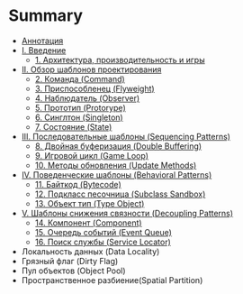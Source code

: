 # Summary

* [Аннотация](README.md)
* [I. Введение](chapter-1/1-introduction.md)
   * [1. Архитектура, производительность и игры](chapter-1/1.1-architecture-performance-and-games.md)
* [II. Обзор шаблонов проектирования](chapter-2/2-design-patterns-revisited.md)
   * [2. Команда (Command)](chapter-2/2.1-command.md)
   * [3. Приспособленец (Flyweight)](chapter-2/2.2-flyweight.md)
   * [4. Наблюдатель (Observer)](chapter-2/2.3-observer.md)
   * [5. Прототип (Protorype)](2.4-prototype.md)
   * [6. Синглтон (Singleton)](2.5-singleton.md)
   * [7. Состояние (State)](2.6-state.md)
* [III. Последовательные шаблоны (Sequencing Patterns)](chapter-3/3-sequencing-patterns.md)
   * [8. Двойная буферизация (Double Buffering)](chapter-3/3.1-double-buffering.md)
   * [9. Игровой цикл (Game Loop)](chapter-3/3.2-3.2-game-loop.md)
   * [10. Методы обновления (Update Methods)](chapter-3/3.3-update-methods.md)
* [IV. Поведенческие шаблоны (Behavioral Patterns)](chapter-4/4-behavioral-patterns.md)
   * [11. Байткод (Bytecode)](chapter-4/4.1-bytecode.md)
   * [12. Подкласс песочница (Subclass Sandbox)](chapter-4/4.2-subclass-sandbox.md)
   * [13. Объект тип (Type Object)](chapter-4/4.3-type-object.md)
* [V. Шаблоны снижения связности (Decoupling Patterns)](chapter-5/5-decoupling-patterns.md)
   * [14. Компонент (Component)](chapter-5/5.1-component.md)
   * [15. Очередь событий (Event Queue)](chapter-5/)
   * [16. Поиск службы (Service Locator)](chapter-5/)
* Локальность данных (Data Locality)
* Грязный флаг (Dirty Flag)
* Пул объектов (Object Pool)
* Пространственное разбиение(Spatial Partition)

